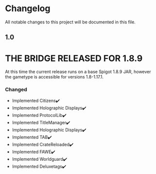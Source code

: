 # Changelog
All notable changes to this project will be documented in this file.

## 1.0

# THE BRIDGE RELEASED FOR 1.8.9

At this time the current release runs on a base Spigot 1.8.9 JAR, however the gametype is accessible for versions 1.8-1.17.1.

### Changed

- Implemented Citizens✔️
- Implemented Holographic Displays✔️
- Implemented ProtocolLib✔️
- Implemented TitleManager✔️
- Implemented Holographic Displays✔️
- Implemented TAB✔️
- Implemented CrateReloaded️✔️
- Implemented FAWE✔️
- Implemented Worldguard✔️
- Implemented Deluxetags✔️


[1.0]: https://github.com/apexhosting/TheBridge/releases/tag/1.0
